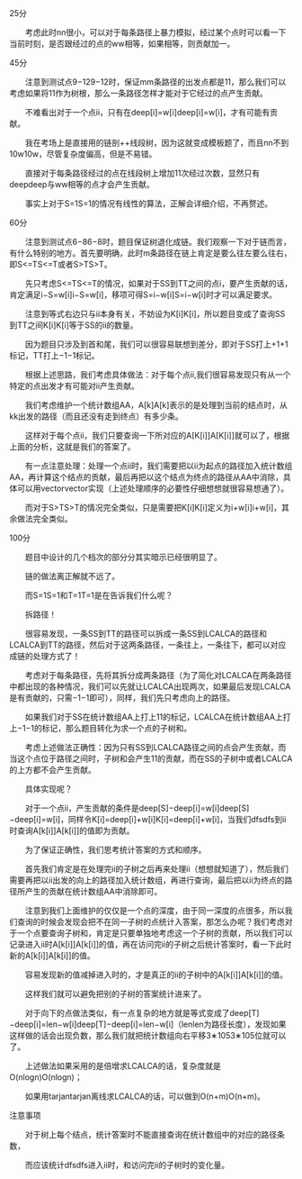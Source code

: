 25分

　　考虑此时nn很小，可以对于每条路径上暴力模拟，经过某个点时可以看一下当前时刻，是否跟经过的点的ww相等，如果相等，则贡献加一。

 

45分

　　注意到测试点9−129−12时，保证mm条路径的出发点都是11，那么我们可以考虑如果将11作为树根，那么一条路径怎样才能对于它经过的点产生贡献。

　　不难看出对于一个点ii，只有在deep[i]=w[i]deep[i]=w[i]，才有可能有贡献。

　　我在考场上是直接用的链剖++线段树，因为这就变成模板题了，而且nn不到10w10w，尽管复杂度偏高，但是不易错。

　　直接对于每条路径经过的点在线段树上增加11次经过次数，显然只有deepdeep与ww相等的点才会产生贡献。

　　事实上对于S=1S=1的情况有线性的算法，正解会详细介绍，不再赘述。

 

60分

　　注意到测试点6−86−8时，题目保证树退化成链。我们观察一下对于链而言，有什么特别的地方。首先要明确，此时m条路径在链上肯定是要么往左要么往右，即S<=TS<=T或者S>TS>T。

　　先只考虑S<=TS<=T的情况，如果对于SS到TT之间的点i，要产生贡献的话，肯定满足i−S=w[i]i−S=w[i]，移项可得S=i−w[i]S=i−w[i]时才可以满足要求。

　　注意到等式右边只与ii本身有关，不妨设为K[i]K[i]，所以题目变成了查询SS到TT之间K[i]K[i]等于SS的ii的数量。

　　因为题目只涉及到首和尾，我们可以很容易联想到差分，即对于SS打上+1+1标记，TT打上−1−1标记。

　　根据上述思路，我们考虑具体做法：对于每个点ii,我们很容易发现只有从一个特定的点出发才有可能对ii产生贡献。

　　我们考虑维护一个统计数组AA，A[k]A[k]表示的是处理到当前的结点时，从kk出发的路径（而且还没有走到终点）有多少条。

　　这样对于每个点ii，我们只要查询一下所对应的A[K[i]]A[K[i]]就可以了，根据上面的分析，这就是我们的答案了。

　　有一点注意处理：处理一个点ii时，我们需要把以ii为起点的路径加入统计数组AA，再计算这个结点的贡献，最后再把以这个结点为终点的路径从AA中消除，具体可以用vectorvector实现（上述处理顺序的必要性仔细想想就很容易想通了）。

　　而对于S>TS>T的情况完全类似，只是需要把K[i]K[i]定义为i+w[i]i+w[i]，其余做法完全类似。

      

100分

　　题目中设计的几个档次的部分分其实暗示已经很明显了。

　　链的做法离正解就不远了。

　　而S=1S=1和T=1T=1是在告诉我们什么呢？

　　拆路径！

　　很容易发现，一条SS到TT的路径可以拆成一条SS到LCALCA的路径和LCALCA到TT的路径，然后对于这两条路径，一条往上，一条往下，都可以对应成链的处理方式了！

　　考虑对于每条路径，先将其拆分成两条路径（为了简化对LCALCA在两条路径中都出现的各种情况，我们可以先就让LCALCA出现两次，如果最后发现LCALCA是有贡献的，只需−1−1即可），同样，我们先只考虑向上的路径。

　　如果我们对于SS在统计数组AA上打上11的标记，LCALCA在统计数组AA上打上−1−1的标记，那么题目转化为求一个点的子树和。

　　考虑上述做法正确性：因为只有SS到LCALCA路径之间的点会产生贡献，而当这个点位于路径之间时，子树和会产生11的贡献，而在SS的子树中或者LCALCA的上方都不会产生贡献。

　　具体实现呢？

　　对于一个点ii，产生贡献的条件是deep[S]−deep[i]=w[i]deep[S]−deep[i]=w[i]，同样令K[i]=deep[i]+w[i]K[i]=deep[i]+w[i]，当我们dfsdfs到ii时查询A[k[i]]A[k[i]]的值即为贡献。

　　为了保证正确性，我们思考统计答案的方式和顺序。

　　首先我们肯定是在处理完ii的子树之后再来处理ii（想想就知道了），然后我们需要再把以ii出发的向上的路径加入统计数组，再进行查询，最后把以ii为终点的路径所产生的贡献在统计数组AA中消除即可。

　　注意到我们上面维护的仅仅是一个点的深度，由于同一深度的点很多，所以我们查询的时候会发现会把不在同一子树的点统计入答案，那怎么办呢？我们考虑对于一个点要查询子树和，肯定是只要单独地考虑这一个子树的贡献，所以我们可以记录进入ii时A[k[i]]A[k[i]]的值，再在访问完ii的子树之后统计答案时，看一下此时新的A[k[i]]A[k[i]]的值。

　　容易发现新的值减掉进入时的，才是真正的ii的子树中的A[k[i]]A[k[i]]的值。

　　这样我们就可以避免把别的子树的答案统计进来了。

　　对于向下的点做法类似，有一点复杂的地方就是等式变成了deep[T]−deep[i]=len−w[i]deep[T]−deep[i]=len−w[i]（lenlen为路径长度），发现如果这样做的话会出现负数，那么我们就把统计数组向右平移3∗1053∗105位就可以了。

　　上述做法如果采用的是倍增求LCALCA的话，复杂度就是O(nlogn)O(nlogn)；

　　如果用tarjantarjan离线求LCALCA的话，可以做到O(n+m)O(n+m)。

 

 

 注意事项

　　对于树上每个结点，统计答案时不能直接查询在统计数组中的对应的路径条数，

　　而应该统计dfsdfs进入ii时，和访问完ii的子树时的变化量。